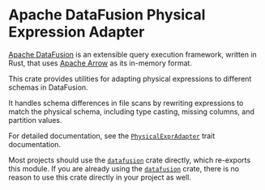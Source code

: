 <!---
  Licensed to the Apache Software Foundation (ASF) under one
  or more contributor license agreements.  See the NOTICE file
  distributed with this work for additional information
  regarding copyright ownership.  The ASF licenses this file
  to you under the Apache License, Version 2.0 (the
  "License"); you may not use this file except in compliance
  with the License.  You may obtain a copy of the License at

    http://www.apache.org/licenses/LICENSE-2.0

  Unless required by applicable law or agreed to in writing,
  software distributed under the License is distributed on an
  "AS IS" BASIS, WITHOUT WARRANTIES OR CONDITIONS OF ANY
  KIND, either express or implied.  See the License for the
  specific language governing permissions and limitations
  under the License.
-->

# Apache DataFusion Physical Expression Adapter

[Apache DataFusion] is an extensible query execution framework, written in Rust, that uses [Apache Arrow] as its in-memory format.

This crate provides utilities for adapting physical expressions to different schemas in DataFusion.

It handles schema differences in file scans by rewriting expressions to match the physical schema,
including type casting, missing columns, and partition values.

For detailed documentation, see the [`PhysicalExprAdapter`] trait documentation.

Most projects should use the [`datafusion`] crate directly, which re-exports
this module. If you are already using the [`datafusion`] crate, there is no
reason to use this crate directly in your project as well.

[apache arrow]: https://arrow.apache.org/
[apache datafusion]: https://datafusion.apache.org/
[`datafusion`]: https://crates.io/crates/datafusion
[`physicalexpradapter`]: https://docs.rs/datafusion/latest/datafusion/physical_expr_adapter/trait.PhysicalExprAdapter.html
